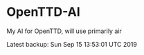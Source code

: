 # OpenTTD-AI
My AI for OpenTTD, will use primarily air

Latest backup: Sun Sep 15 13:53:01 UTC 2019
